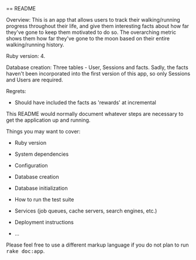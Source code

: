 == README

Overview: This is an app that allows users to track their walking/running progress throughout their life, and give them interesting facts about how far they've gone to keep them  motivated to do so. The overarching metric shows them how far they've gone to the moon based on their entire walking/running history.

Ruby version: 4.

Database creation: Three tables - User, Sessions and facts. Sadly, the facts haven't been incorporated into the first version of this app, so only Sessions and Users are required. 

Regrets:

- Should have included the facts as 'rewards' at incremental

This README would normally document whatever steps are necessary to get the
application up and running.

Things you may want to cover:

* Ruby version

* System dependencies

* Configuration

* Database creation

* Database initialization

* How to run the test suite

* Services (job queues, cache servers, search engines, etc.)

* Deployment instructions

* ...


Please feel free to use a different markup language if you do not plan to run
<tt>rake doc:app</tt>.


